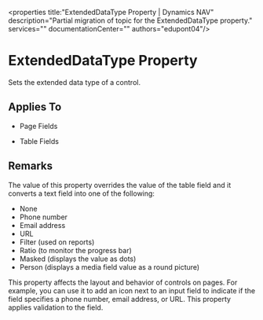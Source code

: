 <properties
                title:"ExtendedDataType Property | Dynamics NAV"
                description="Partial migration of topic for the ExtendedDataType property."
                services=""
                documentationCenter=""
                authors="edupont04"/>
<tags
    ms.prod="dynamics-nav-2017"
    ms.topic="article"
    ms.devlang="na"
    ms.tgt_pltfrm="na"
    ms.workload="na"
    ms.date="08/11/2016"
    ms.author="edupont04" />

# ExtendedDataType Property
Sets the extended data type of a control.  

## Applies To  

-   Page Fields  

-   Table Fields  

## Remarks  
 The value of this property overrides the value of the table field and it converts a text field into one of the following:  

-   None  
-   Phone number  
-   Email address  
-   URL  
-   Filter \(used on reports\)  
-   Ratio \(to monitor the progress bar\)
-   Masked \(displays the value as dots\)
-   Person \(displays a media field value as a round picture\)

 This property affects the layout and behavior of controls on pages. For example, you can use it to add an icon next to an input field to indicate if the field specifies a phone number, email address, or URL. This property applies validation to the field.  

<!-- ## See Also  
 [Properties](Properties.md)-->
